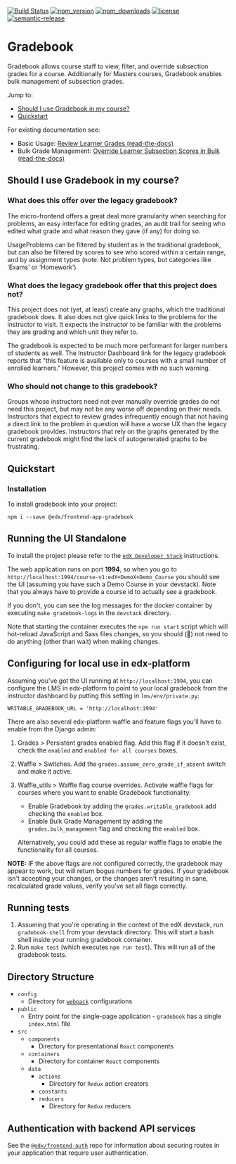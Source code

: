 [![Build Status](https://api.travis-ci.com/edx/frontend-app-gradebook.svg?branch=master)](https://travis-ci.com/edx/frontend-app-gradebook)
[![npm_version](https://img.shields.io/npm/v/@edx/frontend-app-gradebook.svg)](@edx/frontend-app-gradebook)
[![npm_downloads](https://img.shields.io/npm/dt/@edx/frontend-app-gradebook.svg)](@edx/frontend-app-gradebook)
[![license](https://img.shields.io/npm/l/@edx/frontend-app-gradebook.svg)](@edx/frontend-app-gradebook)
[![semantic-release](https://img.shields.io/badge/%20%20%F0%9F%93%A6%F0%9F%9A%80-semantic--release-e10079.svg)](https://github.com/semantic-release/semantic-release)

# Gradebook

Gradebook allows course staff to view, filter, and override subsection grades for a course. Additionally for Masters courses, Gradebook enables bulk management of subsection grades.

Jump to:

- [Should I use Gradebook in my course?](#should-i-use-gradebook-in-my-course)
- [Quickstart](#quickstart)

For existing documentation see:

- Basic Usage: [Review Learner Grades (read-the-docs)](https://edx.readthedocs.io/projects/edx-partner-course-staff/en/latest/student_progress/course_grades.html#review-learner-grades-on-the-instructor-dashboard)
- Bulk Grade Management: [Override Learner Subsection Scores in Bulk (read-the-docs)](https://edx.readthedocs.io/projects/edx-partner-course-staff/en/latest/student_progress/course_grades.html#override-learner-subsection-scores-in-bulk)

## Should I use Gradebook in my course?

### What does this offer over the legacy gradebook?

The micro-frontend offers a great deal more granularity when searching for problems, an easy interface for editing grades, an 
audit trail for seeing who edited what grade and what reason they gave (if any) for doing so.

UsageProblems can be filtered by student as in the traditional gradebook, but can also be filtered by scores to see who
scored within a certain range, and by assignment types (note: Not problem types, but categories like ‘Exams’ or
‘Homework’).

### What does the legacy gradebook offer that this project does not?

This project does not (yet, at least) create any graphs, which the traditional gradebook does. It also does not give
quick links to the problems for the instructor to visit. It expects the instructor to be familiar with the problems they
are grading and which unit they refer to.

The gradebook is expected to be much more performant for larger numbers of students as well. The Instructor Dashboard
link for the legacy gradebook reports that "this feature is available only to courses with a small number of enrolled 
learners." However, this project comes with no such warning.

### Who should not change to this gradebook?

Groups whose instructors need not ever manually override grades do not need this project, but may not be any worse off
depending on their needs. Instructors that expect to review grades infrequently enough that not having a direct link
to the problem in question will have a worse UX than the legacy gradebook provides. Instructors that rely on the graphs
generated by the current gradebook might find the lack of autogenerated graphs to be frustrating.

## Quickstart

### Installation

To install gradebook into your project:
```
npm i --save @edx/frontend-app-gradebook
```

## Running the UI Standalone

To install the project please refer to the [`edX Developer Stack`](https://github.com/edx/devstack) instructions.

The web application runs on port **1994**, so when you go to `http://localhost:1994/course-v1:edX+DemoX+Demo_Course` you should see the UI (assuming you have such a Demo Course in your devstack).  Note that you always have to provide a course id to actually see a gradebook.

If you don't, you can see the log messages for the docker container by executing `make gradebook-logs` in the `devstack` directory.

Note that starting the container executes the `npm run start` script which will hot-reload JavaScript and Sass files changes, so you should (:crossed_fingers:) not need to do anything (other than wait) when making changes.

## Configuring for local use in edx-platform

Assuming you've got the UI running at `http://localhost:1994`, you can configure the LMS in edx-platform
to point to your local gradebook from the instructor dashboard by putting this setting in `lms/env/private.py`:
```
WRITABLE_GRADEBOOK_URL = 'http://localhost:1994'
```

There are also several edx-platform waffle and feature flags you'll have to enable from the Django admin:

1. Grades > Persistent grades enabled flag.  Add this flag if it doesn't exist,
check the ``enabled`` and ``enabled for all courses`` boxes.

2. Waffle > Switches.  Add the ``grades.assume_zero_grade_if_absent`` switch and make it active.

3. Waffle_utils > Waffle flag course overrides.  Activate waffle flags for courses where you want to enable Gradebook functionality:
    - Enable Gradebook by adding the ``grades.writable_gradebook`` add checking the ``enabled`` box.
    - Enable Bulk Grade Management by adding the ``grades.bulk_management`` flag and checking the ``enabled`` box.

    Alternatively, you could add these as regular waffle flags to enable the functionality for all courses.

**NOTE:** IF the above flags are not configured correctly, the gradebook may appear to work, but will return bogus
numbers for grades. If your gradebook isn't accepting your changes, or the changes aren't resulting in sane, 
recalculated grade values, verify you've set all flags correctly.

## Running tests

1. Assuming that you're operating in the context of the edX devstack,
run `gradebook-shell` from your devstack directory.  This will start a bash shell inside your
running gradebook container.
2. Run `make test` (which executes `npm run test`).  This will run all of the gradebook tests.

## Directory Structure

* `config`
  * Directory for [`webpack`](https://webpack.js.org/) configurations
* `public`
  * Entry point for the single-page application - `gradebook` has a single `index.html` file
* `src`
  * `components`
    * Directory for presentational `React` components
  * `containers`
    * Directory for container `React` components
  * `data`
    * `actions`
      * Directory for `Redux` action creators
    * `constants`
    * `reducers`
      * Directory for `Redux` reducers

## Authentication with backend API services

See the [`@edx/frontend-auth`](https://github.com/edx/frontend-auth) repo for information about securing routes in your application that require user authentication.

